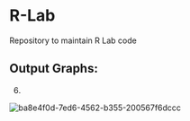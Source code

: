 # R-Lab
Repository to maintain R Lab code

## Output Graphs:
6.
![ba8e4f0d-7ed6-4562-b355-200567f6dccc](https://github.com/Rohan-San/R-Lab/assets/107957865/5b876137-66ad-43c9-9431-89ff1d6d66eb)
